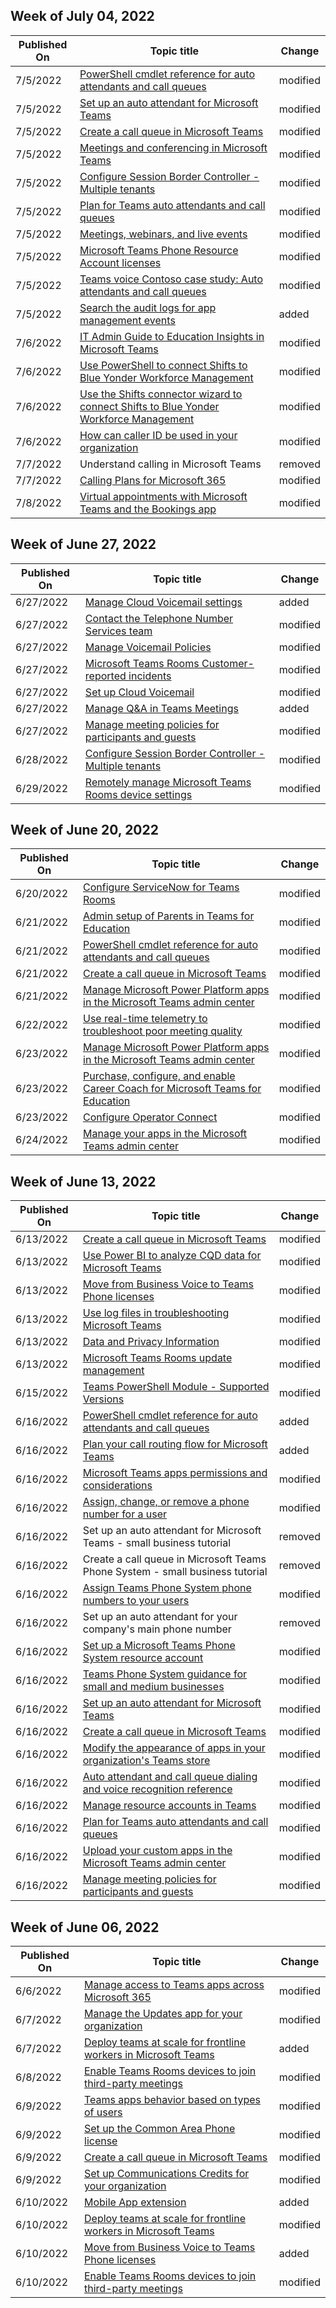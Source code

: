 <!-- This file is generated automatically each week. Changes made to this file will be overwritten.-->



## Week of July 04, 2022


| Published On |Topic title | Change |
|------|------------|--------|
| 7/5/2022 | [PowerShell cmdlet reference for auto attendants and call queues](/MicrosoftTeams/call-queue-auto-attendant-cmdlets) | modified |
| 7/5/2022 | [Set up an auto attendant for Microsoft Teams](/MicrosoftTeams/create-a-phone-system-auto-attendant) | modified |
| 7/5/2022 | [Create a call queue in Microsoft Teams](/MicrosoftTeams/create-a-phone-system-call-queue) | modified |
| 7/5/2022 | [Meetings and conferencing in Microsoft Teams](/MicrosoftTeams/deploy-meetings-microsoft-teams-landing-page) | modified |
| 7/5/2022 | [Configure Session Border Controller - Multiple tenants](/MicrosoftTeams/direct-routing-sbc-multiple-tenants) | modified |
| 7/5/2022 | [Plan for Teams auto attendants and call queues](/MicrosoftTeams/plan-auto-attendant-call-queue) | modified |
| 7/5/2022 | [Meetings, webinars, and live events](/MicrosoftTeams/quick-start-meetings-live-events) | modified |
| 7/5/2022 | [Microsoft Teams Phone Resource Account licenses](/MicrosoftTeams/teams-add-on-licensing/virtual-user) | modified |
| 7/5/2022 | [Teams voice Contoso case study: Auto attendants and call queues](/MicrosoftTeams/voice-case-study-call-queues) | modified |
| 7/5/2022 | [Search the audit logs for app management events](/MicrosoftTeams/audit-app-management-activities) | added |
| 7/6/2022 | [IT Admin Guide to Education Insights in Microsoft Teams](/MicrosoftTeams/class-insights) | modified |
| 7/6/2022 | [Use PowerShell to connect Shifts to Blue Yonder Workforce Management](/MicrosoftTeams/expand-teams-across-your-org/shifts/shifts-connector-blue-yonder-powershell-setup) | modified |
| 7/6/2022 | [Use the Shifts connector wizard to connect Shifts to Blue Yonder Workforce Management](/MicrosoftTeams/expand-teams-across-your-org/shifts/shifts-connector-wizard) | modified |
| 7/6/2022 | [How can caller ID be used in your organization](/MicrosoftTeams/how-can-caller-id-be-used-in-your-organization) | modified |
| 7/7/2022 | Understand calling in Microsoft Teams | removed |
| 7/7/2022 | [Calling Plans for Microsoft 365](/MicrosoftTeams/calling-plans-for-office-365) | modified |
| 7/8/2022 | [Virtual appointments with Microsoft Teams and the Bookings app](/MicrosoftTeams/expand-teams-across-your-org/bookings-virtual-visits) | modified |


## Week of June 27, 2022


| Published On |Topic title | Change |
|------|------------|--------|
| 6/27/2022 | [Manage Cloud Voicemail settings](/MicrosoftTeams/manage-voicemail-settings) | added |
| 6/27/2022 | [Contact the Telephone Number Services team](/MicrosoftTeams/manage-phone-numbers-for-your-organization/contact-tns-service-desk) | modified |
| 6/27/2022 | [Manage Voicemail Policies](/MicrosoftTeams/manage-voicemail-policies) | modified |
| 6/27/2022 | [Microsoft Teams Rooms Customer-reported incidents](/MicrosoftTeams/rooms/customer-reported-incidents) | modified |
| 6/27/2022 | [Set up Cloud Voicemail](/MicrosoftTeams/set-up-phone-system-voicemail) | modified |
| 6/27/2022 | [Manage Q&A in Teams Meetings](/MicrosoftTeams/manage-qna-for-teams) | added |
| 6/27/2022 | [Manage meeting policies for participants and guests](/MicrosoftTeams/meeting-policies-participants-and-guests) | modified |
| 6/28/2022 | [Configure Session Border Controller - Multiple tenants](/MicrosoftTeams/direct-routing-sbc-multiple-tenants) | modified |
| 6/29/2022 | [Remotely manage Microsoft Teams Rooms device settings](/MicrosoftTeams/rooms/xml-config-file) | modified |


## Week of June 20, 2022


| Published On |Topic title | Change |
|------|------------|--------|
| 6/20/2022 | [Configure ServiceNow for Teams Rooms](/MicrosoftTeams/rooms/microsoft-teams-rooms-configure-servicenow) | modified |
| 6/21/2022 | [Admin setup of Parents in Teams for Education](/MicrosoftTeams/edu-parents-app) | modified |
| 6/21/2022 | [PowerShell cmdlet reference for auto attendants and call queues](/MicrosoftTeams/call-queue-auto-attendant-cmdlets) | modified |
| 6/21/2022 | [Create a call queue in Microsoft Teams](/MicrosoftTeams/create-a-phone-system-call-queue) | modified |
| 6/21/2022 | [Manage Microsoft Power Platform apps in the Microsoft Teams admin center](/MicrosoftTeams/manage-power-platform-apps) | modified |
| 6/22/2022 | [Use real-time telemetry to troubleshoot poor meeting quality](/MicrosoftTeams/use-real-time-telemetry-to-troubleshoot-poor-meeting-quality) | modified |
| 6/23/2022 | [Manage Microsoft Power Platform apps in the Microsoft Teams admin center](/MicrosoftTeams/manage-power-platform-apps) | modified |
| 6/23/2022 | [Purchase, configure, and enable Career Coach for Microsoft Teams for Education](/MicrosoftTeams/career-coach) | modified |
| 6/23/2022 | [Configure Operator Connect](/MicrosoftTeams/operator-connect-configure) | modified |
| 6/24/2022 | [Manage your apps in the Microsoft Teams admin center](/MicrosoftTeams/manage-apps) | modified |


## Week of June 13, 2022


| Published On |Topic title | Change |
|------|------------|--------|
| 6/13/2022 | [Create a call queue in Microsoft Teams](/MicrosoftTeams/create-a-phone-system-call-queue) | modified |
| 6/13/2022 | [Use Power BI to analyze CQD data for Microsoft Teams](/MicrosoftTeams/cqd-power-bi-query-templates) | modified |
| 6/13/2022 | [Move from Business Voice to Teams Phone licenses](/MicrosoftTeams/business-voice-to-teams-phone-licenses) | modified |
| 6/13/2022 | [Use log files in troubleshooting Microsoft Teams](/MicrosoftTeams/log-files) | modified |
| 6/13/2022 | [Data and Privacy Information](/MicrosoftTeams/rooms/data-and-privacy-info) | modified |
| 6/13/2022 | [Microsoft Teams Rooms update management](/MicrosoftTeams/rooms/update-management) | modified |
| 6/15/2022 | [Teams PowerShell Module - Supported Versions](/MicrosoftTeams/teams-powershell-supported-versions) | modified |
| 6/16/2022 | [PowerShell cmdlet reference for auto attendants and call queues](/MicrosoftTeams/call-queue-auto-attendant-cmdlets) | added |
| 6/16/2022 | [Plan your call routing flow for Microsoft Teams](/MicrosoftTeams/plan-your-call-routing-flow) | added |
| 6/16/2022 | [Microsoft Teams apps permissions and considerations](/MicrosoftTeams/app-permissions) | modified |
| 6/16/2022 | [Assign, change, or remove a phone number for a user](/MicrosoftTeams/assign-change-or-remove-a-phone-number-for-a-user) | modified |
| 6/16/2022 | Set up an auto attendant for Microsoft Teams - small business tutorial | removed |
| 6/16/2022 | Create a call queue in Microsoft Teams Phone System - small business tutorial | removed |
| 6/16/2022 | [Assign Teams Phone System phone numbers to your users](/MicrosoftTeams/business-voice/set-up-assign-numbers) | modified |
| 6/16/2022 | Set up an auto attendant for your company's main phone number | removed |
| 6/16/2022 | [Set up a Microsoft Teams Phone System resource account](/MicrosoftTeams/business-voice/set-up-resource-account) | modified |
| 6/16/2022 | [Teams Phone System guidance for small and medium businesses](/MicrosoftTeams/business-voice/whats-business-voice) | modified |
| 6/16/2022 | [Set up an auto attendant for Microsoft Teams](/MicrosoftTeams/create-a-phone-system-auto-attendant) | modified |
| 6/16/2022 | [Create a call queue in Microsoft Teams](/MicrosoftTeams/create-a-phone-system-call-queue) | modified |
| 6/16/2022 | [Modify the appearance of apps in your organization's Teams store](/MicrosoftTeams/customize-apps) | modified |
| 6/16/2022 | [Auto attendant and call queue dialing and voice recognition reference](/MicrosoftTeams/dial-voice-reference) | modified |
| 6/16/2022 | [Manage resource accounts in Teams](/MicrosoftTeams/manage-resource-accounts) | modified |
| 6/16/2022 | [Plan for Teams auto attendants and call queues](/MicrosoftTeams/plan-auto-attendant-call-queue) | modified |
| 6/16/2022 | [Upload your custom apps in the Microsoft Teams admin center](/MicrosoftTeams/upload-custom-apps) | modified |
| 6/16/2022 | [Manage meeting policies for participants and guests](/MicrosoftTeams/meeting-policies-participants-and-guests) | modified |


## Week of June 06, 2022


| Published On |Topic title | Change |
|------|------------|--------|
| 6/6/2022 | [Manage access to Teams apps across Microsoft 365](/MicrosoftTeams/manage-third-party-teams-apps) | modified |
| 6/7/2022 | [Manage the Updates app for your organization](/MicrosoftTeams/manage-updates-app) | modified |
| 6/7/2022 | [Deploy teams at scale for frontline workers in Microsoft Teams](/MicrosoftTeams/deploy-teams-at-scale) | added |
| 6/8/2022 | [Enable Teams Rooms devices to join third-party meetings](/MicrosoftTeams/rooms/third-party-join) | modified |
| 6/9/2022 | [Teams apps behavior based on types of users](/MicrosoftTeams/non-standard-users) | modified |
| 6/9/2022 | [Set up the Common Area Phone license](/MicrosoftTeams/set-up-common-area-phones) | modified |
| 6/9/2022 | [Create a call queue in Microsoft Teams](/MicrosoftTeams/create-a-phone-system-call-queue) | modified |
| 6/9/2022 | [Set up Communications Credits for your organization](/MicrosoftTeams/set-up-communications-credits-for-your-organization) | modified |
| 6/10/2022 | [Mobile App extension](/MicrosoftTeams/rooms/extended-mobile-app) | added |
| 6/10/2022 | [Deploy teams at scale for frontline workers in Microsoft Teams](/MicrosoftTeams/deploy-teams-at-scale) | modified |
| 6/10/2022 | [Move from Business Voice to Teams Phone licenses](/MicrosoftTeams/business-voice-to-teams-phone-licenses) | added |
| 6/10/2022 | [Enable Teams Rooms devices to join third-party meetings](/MicrosoftTeams/rooms/third-party-join) | modified |
